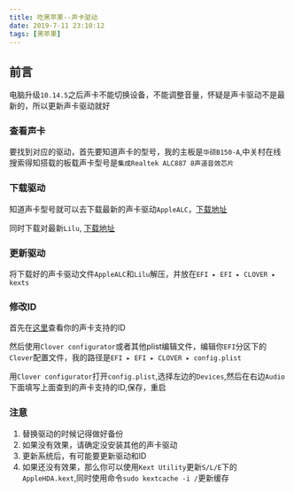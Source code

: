 ```yaml
---
title: 吃黑苹果--声卡驱动
date: 2019-7-11 23:10:12
tags: [黑苹果]
---
```


## 前言 ## 

电脑升级`10.14.5`之后声卡不能切换设备，不能调整音量，怀疑是声卡驱动不是最新的，所以更新声卡驱动就好

<!-- more -->

### 查看声卡 ###

要找到对应的驱动，首先要知道声卡的型号，我的主板是`华硕B150-A`,中关村在线搜索得知搭载的板载声卡型号是`集成Realtek ALC887 8声道音效芯片`

### 下载驱动 ###

知道声卡型号就可以去下载最新的声卡驱动`AppleALC`，[下载地址](https://github.com/acidanthera/AppleALC/releases)

同时下载对最新`Lilu`, [下载地址](https://github.com/acidanthera/Lilu/releases)

### 更新驱动 ###

将下载好的声卡驱动文件`AppleALC`和`Lilu`解压，并放在`‎⁨EFI⁩ ▸ ⁨EFI⁩ ▸ ⁨CLOVER⁩ ▸ ⁨kexts⁩`

### 修改ID ###

首先在[这里](https://github.com/acidanthera/AppleALC/wiki/Supported-codecs)查看你的声卡支持的ID

然后使用`Clover configurator`或者其他plist编辑文件，编辑你`EFI`分区下的`Clover`配置文件，我的路径是`‎⁨EFI⁩ ▸ ⁨EFI⁩ ▸ ⁨CLOVER ▸ config.plist`

用`Clover configurator`打开`config.plist`,选择左边的`Devices`,然后在右边`Audio`下面填写上面查到的声卡支持的ID,保存，重启

### 注意 ###

1. 替换驱动的时候记得做好备份
2. 如果没有效果，请确定没安装其他的声卡驱动
3. 更新系统后，有可能要更新驱动和ID
4. 如果还没有效果，那么你可以使用`Kext Utility`更新`S/L/E`下的`AppleHDA.kext`,同时使用命令`sudo kextcache -i /`更新缓存
